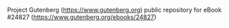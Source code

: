 Project Gutenberg (https://www.gutenberg.org) public repository for eBook #24827 (https://www.gutenberg.org/ebooks/24827)
